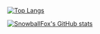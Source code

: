 <!-- ### Hi there 👋 -->

<!--
**SnowballFox/SnowballFox** is a ✨ _special_ ✨ repository because its `README.md` (this file) appears on your GitHub profile.

Here are some ideas to get you started:

- 🔭 I’m currently working on ...
- 🌱 I’m currently learning ...
- 👯 I’m looking to collaborate on ...
- 🤔 I’m looking for help with ...
- 💬 Ask me about ...
- 📫 How to reach me: ...
- 😄 Pronouns: ...
- ⚡ Fun fact: ...
-->
[![Top Langs](https://github-readme-stats.vercel.app/api/top-langs/?username=SnowballFox)](https://github.com/SnowballFox/github-readme-stats)

[![SnowballFox's GitHub stats](https://github-readme-stats.vercel.app/api?username=SnowballFox)](https://github.com/SnowballFox/github-readme-stats)
